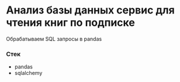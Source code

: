 # Анализ базы данных сервис для чтения книг по подписке

Обрабатываем SQL запросы в pandas

### Стек

- pandas
- sqlalchemy